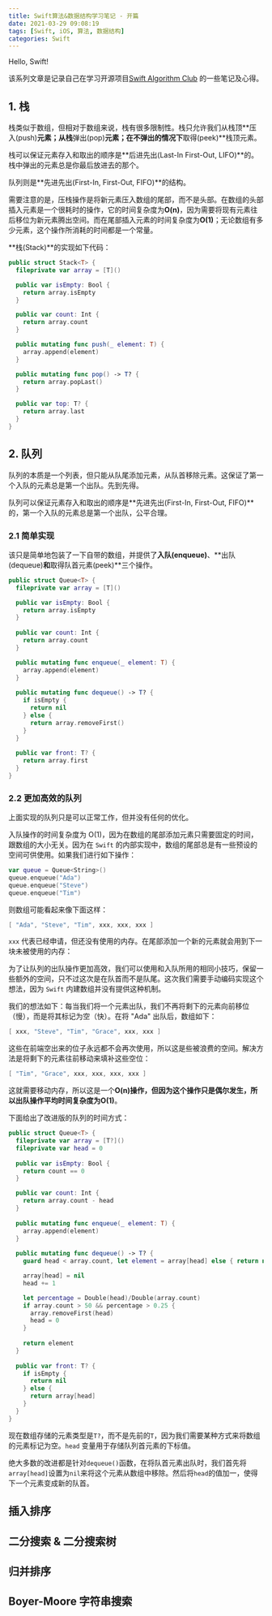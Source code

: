```yaml
---
title: Swift算法&数据结构学习笔记 - 开篇
date: 2021-03-29 09:08:19
tags: [Swift, iOS, 算法, 数据结构]
categories: Swift
---
```


Hello, Swift!

该系列文章是记录自己在学习开源项目[Swift Algorithm Club](https://github.com/raywenderlich/swift-algorithm-club) 的一些笔记及心得。

## 1. 栈

栈类似于数组，但相对于数组来说，栈有很多限制性。栈只允许我们从栈顶**压入(push)**元素；从栈**弹出(pop)**元素；在不弹出的情况下**取得(peek)**栈顶元素。

栈可以保证元素存入和取出的顺序是**后进先出(Last-In First-Out, LIFO)**的。栈中弹出的元素总是你最后放进去的那个。

队列则是**先进先出(First-In, First-Out, FIFO)**的结构。

需要注意的是，压栈操作是将新元素压入数组的尾部，而不是头部。在数组的头部插入元素是一个很耗时的操作，它的时间复杂度为**O(n)**，因为需要将现有元素往后移位为新元素腾出空间。而在尾部插入元素的时间复杂度为**O(1)**；无论数组有多少元素，这个操作所消耗的时间都是一个常量。

**栈(Stack)**的实现如下代码：
```swift
public struct Stack<T> {
  fileprivate var array = [T]()

  public var isEmpty: Bool {
    return array.isEmpty
  }

  public var count: Int {
    return array.count
  }

  public mutating func push(_ element: T) {
    array.append(element)
  }

  public mutating func pop() -> T? {
    return array.popLast()
  }

  public var top: T? {
    return array.last
  }
}
```

## 2. 队列

队列的本质是一个列表，但只能从队尾添加元素，从队首移除元素。这保证了第一个入队的元素总是第一个出队。先到先得。

队列可以保证元素存入和取出的顺序是**先进先出(First-In, First-Out, FIFO)**的，第一个入队的元素总是第一个出队，公平合理。

### 2.1 简单实现

该只是简单地包装了一下自带的数组，并提供了**入队(enqueue)**、**出队(dequeue)**和**取得队首元素(peek)**三个操作。

```swift
public struct Queue<T> {
  fileprivate var array = [T]()

  public var isEmpty: Bool {
    return array.isEmpty
  }
  
  public var count: Int {
    return array.count
  }

  public mutating func enqueue(_ element: T) {
    array.append(element)
  }
  
  public mutating func dequeue() -> T? {
    if isEmpty {
      return nil
    } else {
      return array.removeFirst()
    }
  }
  
  public var front: T? {
    return array.first
  }
}
```

### 2.2 更加高效的队列

上面实现的队列只是可以正常工作，但并没有任何的优化。

入队操作的时间复杂度为 O(1)，因为在数组的尾部添加元素只需要固定的时间，跟数组的大小无关。因为在 `Swift` 的内部实现中，数组的尾部总是有一些预设的空间可供使用。如果我们进行如下操作：

```swift
var queue = Queue<String>()
queue.enqueue("Ada")
queue.enqueue("Steve")
queue.enqueue("Tim")
```

则数组可能看起来像下面这样：

```swift
[ "Ada", "Steve", "Tim", xxx, xxx, xxx ]
```

`xxx` 代表已经申请，但还没有使用的内存。在尾部添加一个新的元素就会用到下一块未被使用的内存：

为了让队列的出队操作更加高效，我们可以使用和入队所用的相同小技巧，保留一些额外的空间，只不过这次是在队首而不是队尾。这次我们需要手动编码实现这个想法，因为 `Swift` 内建数组并没有提供这种机制。

我们的想法如下：每当我们将一个元素出队，我们不再将剩下的元素向前移位（慢），而是将其标记为空（快）。在将 "Ada" 出队后，数组如下：

```swift
[ xxx, "Steve", "Tim", "Grace", xxx, xxx ]
```

这些在前端空出来的位子永远都不会再次使用，所以这是些被浪费的空间。解决方法是将剩下的元素往前移动来填补这些空位：

```swift
[ "Tim", "Grace", xxx, xxx, xxx, xxx ]
```

这就需要移动内存，所以这是一个**O(n)**操作，但因为这个操作只是偶尔发生，所以出队操作平均时间复杂度为**O(1)**。

下面给出了改进版的队列的时间方式：

```swift
public struct Queue<T> {
  fileprivate var array = [T?]()
  fileprivate var head = 0
  
  public var isEmpty: Bool {
    return count == 0
  }

  public var count: Int {
    return array.count - head
  }
  
  public mutating func enqueue(_ element: T) {
    array.append(element)
  }
  
  public mutating func dequeue() -> T? {
    guard head < array.count, let element = array[head] else { return nil }

    array[head] = nil
    head += 1

    let percentage = Double(head)/Double(array.count)
    if array.count > 50 && percentage > 0.25 {
      array.removeFirst(head)
      head = 0
    }
    
    return element
  }
  
  public var front: T? {
    if isEmpty {
      return nil
    } else {
      return array[head]
    }
  }
}
```

现在数组存储的元素类型是`T?`，而不是先前的`T`，因为我们需要某种方式来将数组的元素标记为空。`head` 变量用于存储队列首元素的下标值。

绝大多数的改进都是针对`dequeue()`函数，在将队首元素出队时，我们首先将`array[head]`设置为`nil`来将这个元素从数组中移除。然后将`head`的值加一，使得下一个元素变成新的队首。

## 插入排序
## 二分搜索 & 二分搜索树
## 归并排序
## Boyer-Moore 字符串搜索